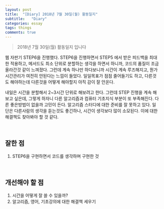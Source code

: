 ```yaml
---
layout: post
title:  "[Diary] 2018년 7월 30일(월) 활동일지"
subtitle:   "Diary"
categories: essay
tags: things
comments: true
---
```


> 2018년 7월 30일(월) 활동일지 입니다

웹 자판기 STEP6을 진행했다. STEP6을 진행하면서 STEP5 에서 받은 피드백을 최대한 적용하고, 메서드도 최소 단위로 분할하는 생각을 하면서 하니까, 코드의 품질이 조금 올라간것 같이 느껴졌다. 그런데 계속 하나만 하다보니까 시간이 계속 루즈해지고, 뭔가 시간관리가 여전히 안된다는 느낌이 들었다. 일일목표가 점점 줄어들기도 하고, 다른것도 해야하는데 다른것을 어떻게 해야할지 아직 감이 잘 안온다.

내일은 시간을 분할해서 2~3시간 단위로 해보려고 한다. 그런데 STEP 진행을 계속 해보고 싶은데, 그렇게 하자니 다른 알고리즘과 컴퓨터 기초지식 부분이 또 부족해진다. 다른 좋은방법이 없을까 고민이 든다. 알고리즘 스터디에 대한 준비를 잘 못하고 있다. 일단은 다른사람의 생각을 듣는것도 좋긴하나, 시간이 생각보다 많이 소모된다. 이에 대한 해결책도 찾아봐야 할 것 같다.

 <br/>

## 잘한 점

1. STEP6을 구현하면서 코드를 생각하며 구현한 것

<br/>

## 개선해야 할 점

1. 시간을 어떻게 잘 쓸 수 있을까?
2. 알고리즘, 영어, 기초강의에 대한 해결책 세우기